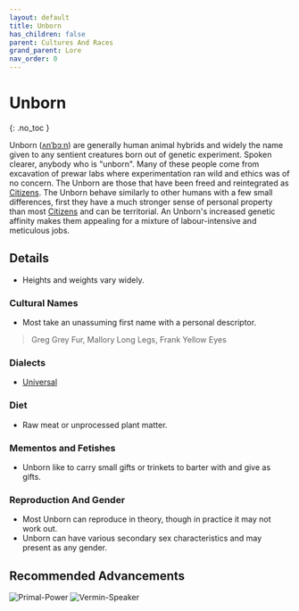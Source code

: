 ```yaml
---
layout: default
title: Unborn
has_children: false
parent: Cultures And Races
grand_parent: Lore
nav_order: 0
---
```

# Unborn
{: .no_toc }

Unborn ([ʌnˈbɔːn](https://en.wikipedia.org/wiki/International_Phonetic_Alphabet)) are generally human animal hybrids and widely the name given to any sentient creatures born out of genetic experiment. Spoken clearer, anybody who is "unborn". Many of these people come from excavation of prewar labs where experimentation ran wild and ethics was of no concern. The Unborn are those that have been freed and reintegrated as [Citizens](Game/Terms-And-Jargon#Citizen). The Unborn behave similarly to other humans with a few small differences, first they have a much stronger sense of personal property than most [Citizens](Game/Terms-And-Jargon#Citizen) and can be territorial. An Unborn's increased genetic affinity makes them appealing for a mixture of labour-intensive and meticulous jobs. 

## Details
* Heights and weights vary widely.

### Cultural Names
* Most take an unassuming first name with a personal descriptor.
> Greg Grey Fur, Mallory Long Legs, Frank Yellow Eyes

### Dialects
* [Universal](Game/Terms-And-Jargon#Universal)


### Diet
* Raw meat or unprocessed plant matter.

### Mementos and Fetishes
* Unborn like to carry small gifts or trinkets to barter with and give as gifts.

### Reproduction And Gender
* Most Unborn can reproduce in theory, though in practice it may not work out.
* Unborn can have various secondary sex characteristics and may present as any gender.

## Recommended Advancements
![Primal-Power](Game/Blocks/Primal-Power)
![Vermin-Speaker](Game/Blocks/Vermin-Speaker)

